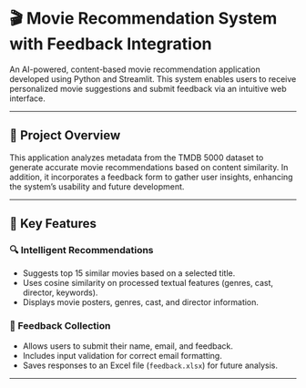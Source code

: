 # 🎬 Movie Recommendation System with Feedback Integration

An AI-powered, content-based movie recommendation application developed using Python and Streamlit. This system enables users to receive personalized movie suggestions and submit feedback via an intuitive web interface.

---

## 📌 Project Overview

This application analyzes metadata from the TMDB 5000 dataset to generate accurate movie recommendations based on content similarity. In addition, it incorporates a feedback form to gather user insights, enhancing the system’s usability and future development.

---

## 🚀 Key Features

### 🔍 Intelligent Recommendations
- Suggests top 15 similar movies based on a selected title.
- Uses cosine similarity on processed textual features (genres, cast, director, keywords).
- Displays movie posters, genres, cast, and director information.

### 📝 Feedback Collection
- Allows users to submit their name, email, and feedback.
- Includes input validation for correct email formatting.
- Saves responses to an Excel file (`feedback.xlsx`) for future analysis.

---
